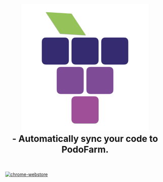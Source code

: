 <h1 align="center">
  <img src="assets/thumbnail.png" alt="BaekjoonHub - Automatically sync your code to GitHub." width="400">
  <br>
   - Automatically sync your code to PodoFarm.
  <br>
  <br>
</h1>

<p align="center">
  
  <a href="https://chrome.google.com/webstore/detail/ccammcjdkpgjmcpijpahlehmapgmphmk"><img src="https://img.shields.io/chrome-web-store/v/ccammcjdkpgjmcpijpahlehmapgmphmk.svg" alt="chrome-webstore"/></a>
